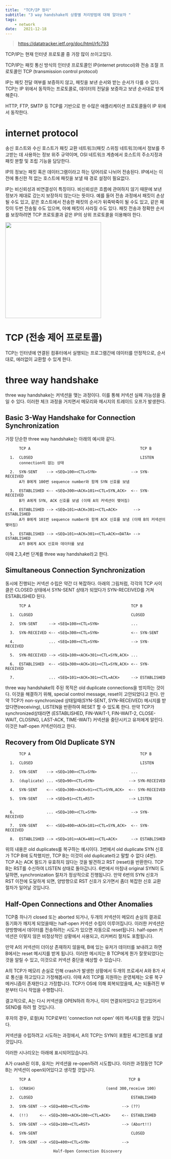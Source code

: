 ```yaml
---
title:  "TCP/IP 정리"
subtitle: "3 way handshake의 상황별 처리방법에 대해 알아보자 "
tags:
    - network
date:   2021-12-18
---
```


> https://datatracker.ietf.org/doc/html/rfc793

TCP/IP는 현재 인터넷 프로토콜 중 가장 많이 쓰이고있다.

TCP/IP는 패킷 통신 방식의 인터넷 프로토콜인 IP(internet protocol)와 전송 조절 프로토콜인 TCP (transmission control protocol)

IP는 패킷 전달 여부를 보증하지 않고, 패킷을 보낸 순서와 받는 순서가 다를 수 있다.
TCP는 IP 위에서 동작하는 프로토콜로, 데이터의 전달을 보증하고 보낸 순서대로 받게 해준다.

HTTP, FTP, SMTP 등 TCP를 기반으로 한 수많은 애플리케이션 프로토콜들이 IP 위에서 동작한다.

# internet protocol
송신 호스트와 수신 호스트가 패킷 교환 네트워크(패킷 스위칭 네트워크)에서 정보를 주고받는 데 사용하는 정보 위주 규약이며, OSI 네트워크 계층에서 호스트의 주소지정과 패킷 분할 및 조립 기능을 담당한다.

IP의 정보는 패킷 혹은 데이터그램이라고 하는 덩어리로 나뉘어 전송된다. IP에서는 이전에 통신한 적 없는 호스트에 패킷을 보낼 때 경로 설정이 필요없다.

IP는 비신뢰성과 비연결성이 특징이다. 비신뢰성은 흐름에 관여하지 않기 때문에 보낸 정보가 제대로 갔는지 보장하지 않는다는 뜻이다. 예를 들어 전송 과정에서 패킷이 손상될 수도 있고, 같은 호스트에서 전송한 패킷의 순서가 뒤죽박죽이 될 수도 있고, 같은 패킷이 두번 전송될 수도 있으며, 아예 패킷이 사라질 수도 있다. 패킷 전송과 정확한 순서를 보장하려면 TCP 프로토콜과 같은 IP의 상위 프로토콜을 이용해야 한다.

<img src="https://upload.wikimedia.org/wikipedia/commons/5/5b/InternetProtocolStack.png" width=300 />

# TCP (전송 제어 프로토콜)

TCP는 인터넷에 연결된 컴퓨터에서 실행되는 프로그램간에 데이터를 안정적으로, 순서대로, 에러없이 교환할 수 있게 한다.

# three way handshake
three way handshake는 커넥션을 맺는 과정이다. 이를 통해 커넥션 실패 가능성을 줄일 수 있다. 이러한 체크 과정을 거치면서 메모리와 메시지의 트레이드 오프가 발생한다.

## Basic 3-Way Handshake for Connection Synchronization
가장 단순한 three way handshake는 아래의 예시와 같다.

```
      TCP A                                                TCP B

  1.  CLOSED                                               LISTEN
      connection이 없는 상태

  2.  SYN-SENT    --> <SEQ=100><CTL=SYN>               --> SYN-RECEIVED
      A가 B에게 100번 sequence number와 함께 SYN 신호를 보냄

  3.  ESTABLISHED <-- <SEQ=300><ACK=101><CTL=SYN,ACK>  <-- SYN-RECEIVED
      B가 A에게 SYN, ACK 신호를 보냄 (이때 A의 커넥션이 맺어짐)

  4.  ESTABLISHED --> <SEQ=101><ACK=301><CTL=ACK>       --> ESTABLISHED
      A가 B에게 101번 sequence number와 함께 ACK 신호를 보냄 (이때 B의 커넥션이 맺어짐)

  5.  ESTABLISHED --> <SEQ=101><ACK=301><CTL=ACK><DATA> --> ESTABLISHED
      A가 B에게 ACK 신호와 데이터를 보냄
```

이때 2,3,4번 단계를 three way handshake라고 한다.

## Simultaneous Connection Synchronization
동시에 진행되는 커넥션 수립은 약간 더 복잡하다. 아래의 그림처럼, 각각의 TCP 사이클은 CLOSED 상태에서 SYN-SENT 상태가 되었다가 SYN-RECEIVED를 거쳐 ESTABLISHED 된다.

```
      TCP A                                            TCP B

  1.  CLOSED                                           CLOSED

  2.  SYN-SENT     --> <SEQ=100><CTL=SYN>              ...

  3.  SYN-RECEIVED <-- <SEQ=300><CTL=SYN>              <-- SYN-SENT

  4.               ... <SEQ=100><CTL=SYN>              --> SYN-RECEIVED

  5.  SYN-RECEIVED --> <SEQ=100><ACK=301><CTL=SYN,ACK> ...

  6.  ESTABLISHED  <-- <SEQ=300><ACK=101><CTL=SYN,ACK> <-- SYN-RECEIVED

  7.               ... <SEQ=101><ACK=301><CTL=ACK>     --> ESTABLISHED
```

three way handshake의 주된 목적은 old duplicate connections을 방지하는 것이다. 이것을 해결하기 위해, special control message, reset이 고안되었다고 한다. 만약 TCP가 non-synchronized 상태일때(SYN-SENT, SYN-RECEIVED) 메시지를 받았다면(receiving), LISTEN을 반환하여 RESET 할 수 있도록 한다. 만약 TCP가 synchronized상태라면 (ESTABLISHED, FIN-WAIT-1, FIN-WAIT-2, CLOSE-WAIT, CLOSING, LAST-ACK, TIME-WAIT) 커넥션을 중단시키고 유저에게 알린다. 이것은 half-open 커넥션이라고 한다.

## Recovery from Old Duplicate SYN

```
      TCP A                                                TCP B

  1.  CLOSED                                               LISTEN

  2.  SYN-SENT    --> <SEQ=100><CTL=SYN>               ...

  3.  (duplicate) ... <SEQ=90><CTL=SYN>               --> SYN-RECEIVED

  4.  SYN-SENT    <-- <SEQ=300><ACK=91><CTL=SYN,ACK>  <-- SYN-RECEIVED

  5.  SYN-SENT    --> <SEQ=91><CTL=RST>               --> LISTEN


  6.              ... <SEQ=100><CTL=SYN>               --> SYN-RECEIVED

  7.  SYN-SENT    <-- <SEQ=400><ACK=101><CTL=SYN,ACK>  <-- SYN-RECEIVED

  8.  ESTABLISHED --> <SEQ=101><ACK=401><CTL=ACK>      --> ESTABLISHED
```

위의 내용은 old duplicates를 복구하는 예시이다.
3번에서 old duplicate SYN 신호가 TCP B에 도착했지만, TCP B는 이것이 old duplicate라고 말할 수 없다 (4번).
TCP A는 ACK 필드가 유효하지 않다는 것을 발견하고 RST (reset)을 반환한다.
TCP B는 RST를 수신하여 LISTEN 상태로 돌아갑니다.
6번에서 마침내 original SYN이 도달하면, synchronization 절차가 정상적으로 진행됩니다.
만약 6번의 SYN 신호가 RST 이전에 도달하게 되면, 양방향으로 RST 신호가 오가면서 좀더 복잡한 신호 교환 절차가 일어날 것입니다.

##   Half-Open Connections and Other Anomalies

TCP중 하나가 closed 또는 aborted 되거나, 두개의 커넥션이 메모리 손실의 결과로 동기화가 깨지게 되었을때는 half-open 커넥션 수립이 이루어집니다.
이러한 커넥션은 양방향에서 데이터를 전송하려는 시도가 있으면 자동으로 reset됩니다.
half-open 커넥션은 이렇지 않은 비정상적인 상황에서 사용되고, 리커버리 절차도 포함됩니다.

만약 A의 커넥션이 더이상 존재하지 않을때, B에 있는 유저가 데이터를 보내려고 하면 B에서는 reset 메시지를 받게 됩니다. 이러한 메시지는 B TCP에게 뭔가 잘못되었다는 것을 알릴 수 있고, 이것으로 커넥션 중단을 예상할 수 있습니다. 


A의 TCP가 메모리 손실로 인해 crash가 발생한 상황에서 두개의 프로세서 A와 B가 서로 통신을 하고있다고 가정해봅시다.
이때 A의 TCP를 지원하는 운영체제는 오류 복구 메커니즘이 존재한다고 가정합니다.
TCP가 OS에 의해 회복되었을때, A는 되돌려진 부분부터 다시 작업을 수행합니다.

결고적으로, A는 다시 커넥션을 OPEN하려 하거나, 이미 연결되어있다고 믿고있어서 SEND를 하려 할 것입니다.

후자의 경우, 로컬(A) TCP로부터 'connection not open' 에러 메시지를 받을 것입니다.

커넥션을 수립하려고 시도하는 과정에서, A의 TCP는 SYN이 포함된 세그먼트를 보낼 것입니다.

이러한 시나리오는 아래에 표시되어있습니다.

A가 crash된 이후, 유저는 커넥션을 re-open하려 시도합니다.
이러한 과정동안 TCP B는 커넥션이 open되어있다고 생각할 것입니다.


```
      TCP A                                           TCP B

  1.  (CRASH)                               (send 300,receive 100)

  2.  CLOSED                                           ESTABLISHED

  3.  SYN-SENT --> <SEQ=400><CTL=SYN>              --> (??)

  4.  (!!)     <-- <SEQ=300><ACK=100><CTL=ACK>     <-- ESTABLISHED

  5.  SYN-SENT --> <SEQ=100><CTL=RST>              --> (Abort!!)

  6.  SYN-SENT                                         CLOSED

  7.  SYN-SENT --> <SEQ=400><CTL=SYN>              -->

                     Half-Open Connection Discovery
```
